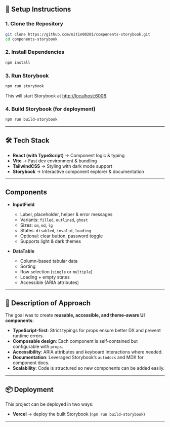 

## 🚀 Setup Instructions

### 1. Clone the Repository
```bash
git clone https://github.com/nitin00201/components-storybook.git
cd components-storybook
````

### 2. Install Dependencies

```bash
npm install
```

### 3. Run Storybook

```bash
npm run storybook
```

This will start Storybook at [http://localhost:6006](http://localhost:6006).

### 4. Build Storybook (for deployment)

```bash
npm run build-storybook
```

---

## 🛠 Tech Stack

* **React (with TypeScript)** → Component logic & typing
* **Vite** → Fast dev environment & bundling
* **TailwindCSS** → Styling with dark mode support
* **Storybook** → Interactive component explorer & documentation

---

##  Components

* **InputField**

  * Label, placeholder, helper & error messages
  * Variants: `filled`, `outlined`, `ghost`
  * Sizes: `sm`, `md`, `lg`
  * States: `disabled`, `invalid`, `loading`
  * Optional: clear button, password toggle
  * Supports light & dark themes

* **DataTable**

  * Column-based tabular data
  * Sorting
  * Row selection (`single` or `multiple`)
  * Loading + empty states
  * Accessible (ARIA attributes)

---

## 🧠 Description of Approach

The goal was to create **reusable, accessible, and theme-aware UI components**:

* **TypeScript-first**: Strict typings for props ensure better DX and prevent runtime errors.
* **Composable design**: Each component is self-contained but configurable with `props`.
* **Accessibility**: ARIA attributes and keyboard interactions where needed.
* **Documentation**: Leveraged Storybook’s `autodocs` and MDX for component docs.
* **Scalability**: Code is structured so new components can be added easily.

---

## 📦 Deployment

This project can be deployed in two ways:

* **Vercel** → deploy the built Storybook (`npm run build-storybook`)

---

